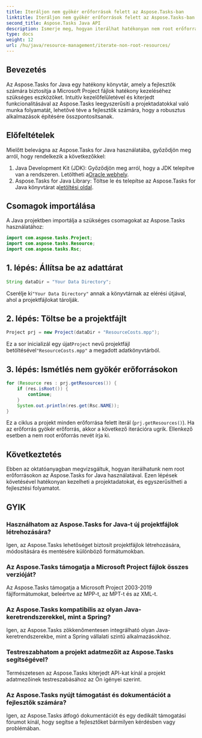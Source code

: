 ```yaml
---
title: Iteráljon nem gyökér erőforrások felett az Aspose.Tasks-ban
linktitle: Iteráljon nem gyökér erőforrások felett az Aspose.Tasks-ban
second_title: Aspose.Tasks Java API
description: Ismerje meg, hogyan iterálhat hatékonyan nem root erőforrásokat a Microsoft Project fájlokban az Aspose.Tasks for Java segítségével. Fokozza fejlesztési folyamatát.
type: docs
weight: 12
url: /hu/java/resource-management/iterate-non-root-resources/
---
```

## Bevezetés
Az Aspose.Tasks for Java egy hatékony könyvtár, amely a fejlesztők számára biztosítja a Microsoft Project fájlok hatékony kezeléséhez szükséges eszközöket. Intuitív kezelőfelületével és kiterjedt funkcionalitásával az Aspose.Tasks leegyszerűsíti a projektadatokkal való munka folyamatát, lehetővé téve a fejlesztők számára, hogy a robusztus alkalmazások építésére összpontosítsanak.
## Előfeltételek
Mielőtt belevágna az Aspose.Tasks for Java használatába, győződjön meg arról, hogy rendelkezik a következőkkel:
1.  Java Development Kit (JDK): Győződjön meg arról, hogy a JDK telepítve van a rendszeren. Letöltheti a[Oracle webhely](https://www.oracle.com/java/technologies/javase-jdk11-downloads.html).
2. Aspose.Tasks for Java Library: Töltse le és telepítse az Aspose.Tasks for Java könyvtárat a[letöltési oldal](https://releases.aspose.com/tasks/java/).

## Csomagok importálása
A Java projektben importálja a szükséges csomagokat az Aspose.Tasks használatához:
```java
import com.aspose.tasks.Project;
import com.aspose.tasks.Resource;
import com.aspose.tasks.Rsc;
```

## 1. lépés: Állítsa be az adattárat
```java
String dataDir = "Your Data Directory";
```
 Cserélje ki`"Your Data Directory"` annak a könyvtárnak az elérési útjával, ahol a projektfájlokat tárolják.
## 2. lépés: Töltse be a projektfájlt
```java
Project prj = new Project(dataDir + "ResourceCosts.mpp");
```
 Ez a sor inicializál egy újat`Project` nevű projektfájl betöltésével`"ResourceCosts.mpp"` a megadott adatkönyvtárból.
## 3. lépés: Ismétlés nem gyökér erőforrásokon
```java
for (Resource res : prj.getResources()) {
    if (res.isRoot()) {
        continue;
    }
    System.out.println(res.get(Rsc.NAME));
}
```
Ez a ciklus a projekt minden erőforrása felett iterál (`prj.getResources()`). Ha az erőforrás gyökér erőforrás, akkor a következő iterációra ugrik. Ellenkező esetben a nem root erőforrás nevét írja ki.

## Következtetés
Ebben az oktatóanyagban megvizsgáltuk, hogyan iterálhatunk nem root erőforrásokon az Aspose.Tasks for Java használatával. Ezen lépések követésével hatékonyan kezelheti a projektadatokat, és egyszerűsítheti a fejlesztési folyamatot.
## GYIK
### Használhatom az Aspose.Tasks for Java-t új projektfájlok létrehozására?
Igen, az Aspose.Tasks lehetőséget biztosít projektfájlok létrehozására, módosítására és mentésére különböző formátumokban.
### Az Aspose.Tasks támogatja a Microsoft Project fájlok összes verzióját?
Az Aspose.Tasks támogatja a Microsoft Project 2003-2019 fájlformátumokat, beleértve az MPP-t, az MPT-t és az XML-t.
### Az Aspose.Tasks kompatibilis az olyan Java-keretrendszerekkel, mint a Spring?
Igen, az Aspose.Tasks zökkenőmentesen integrálható olyan Java-keretrendszerekbe, mint a Spring vállalati szintű alkalmazásokhoz.
### Testreszabhatom a projekt adatmezőit az Aspose.Tasks segítségével?
Természetesen az Aspose.Tasks kiterjedt API-kat kínál a projekt adatmezőinek testreszabásához az Ön igényei szerint.
### Az Aspose.Tasks nyújt támogatást és dokumentációt a fejlesztők számára?
Igen, az Aspose.Tasks átfogó dokumentációt és egy dedikált támogatási fórumot kínál, hogy segítse a fejlesztőket bármilyen kérdésben vagy problémában.